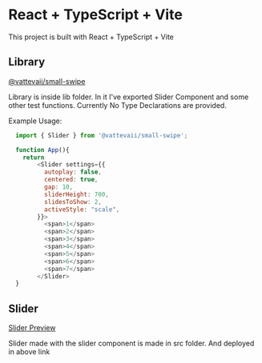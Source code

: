 # React + TypeScript + Vite

This project is built with React + TypeScript + Vite

## Library

[@vattevaii/small-swipe](https://www.npmjs.com/package/@vattevaii/small-swipe)

Library is inside lib folder. In it I've exported Slider Component and some other test functions.
Currently No Type Declarations are provided.

Example Usage:
```javascript
  import { Slider } from '@vattevaii/small-swipe';

  function App(){
    return 
        <Slider settings={{
          autoplay: false,
          centered: true,
          gap: 10,
          sliderHeight: 700,
          slidesToShow: 2,
          activeStyle: "scale",
        }}>
          <span>1</span>
          <span>2</span>
          <span>3</span>
          <span>4</span>
          <span>5</span>
          <span>6</span>
          <span>7</span>
        </Slider>
  }
```

## Slider

[Slider Preview](https://ngit-assignment.netlify.app/)

Slider made with the slider component is made in src folder. And deployed in above link
